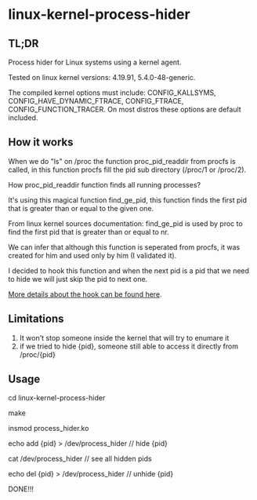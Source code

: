 # linux-kernel-process-hider
## TL;DR
Process hider for Linux systems using a kernel agent.

Tested on linux kernel versions: 4.19.91, 5.4.0-48-generic.

The compiled kernel options must include: CONFIG_KALLSYMS, CONFIG_HAVE_DYNAMIC_FTRACE, CONFIG_FTRACE, CONFIG_FUNCTION_TRACER. On most distros these options are default included.

## How it works
When we do "ls" on /proc the function proc_pid_readdir from procfs is called, in this function procfs fill the pid sub directory (/proc/1 or /proc/2).

How proc_pid_readdir function finds all running processes?

It's using this magical function find_ge_pid, this function finds the first pid that is greater than or equal to the given one.

From linux kernel sources documentation: 
find_ge_pid is used by proc to find the first pid that is greater than or equal to nr.

We can infer that although this function is seperated from procfs, it was created for him and used only by him (I validated it).

I decided to hook this function and when the next pid is a pid that we need to hide we will just skip the pid to next one.

[More details about the hook can be found here](https://github.com/Rhydon1337/linux-kernel-ata-sniffer).

## Limitations
1. It won't stop someone inside the kernel that will try to enumare it
2. if we tried to hide {pid}, someone still able to access it directly from /proc/{pid}

## Usage
cd linux-kernel-process-hider

make

insmod process_hider.ko

echo add {pid} > /dev/process_hider // hide {pid}

cat /dev/process_hider // see all hidden pids

echo del {pid} > /dev/process_hider // unhide {pid}

DONE!!!
